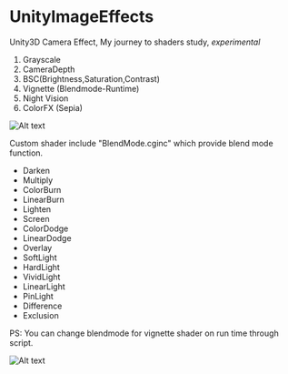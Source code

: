 # UnityImageEffects
Unity3D Camera Effect, My journey to shaders study, *experimental*

1. Grayscale
2. CameraDepth
3. BSC(Brightness,Saturation,Contrast)
4. Vignette (Blendmode-Runtime)
5. Night Vision
6. ColorFX (Sepia)

![Alt text](https://cloud.githubusercontent.com/assets/17969112/21396090/e9b25e26-c7d9-11e6-9771-cad445be2ee1.png "All ImageFX")

Custom shader include "BlendMode.cginc" which provide blend mode function.
- Darken
- Multiply
- ColorBurn
- LinearBurn
- Lighten
- Screen
- ColorDodge
- LinearDodge
- Overlay
- SoftLight
- HardLight
- VividLight
- LinearLight
- PinLight
- Difference
- Exclusion

PS: You can change blendmode for vignette shader on run time through script.

![Alt text](https://cloud.githubusercontent.com/assets/17969112/21396193/4ea7f3fe-c7da-11e6-8106-f182bdd05061.png "All ImageFX")